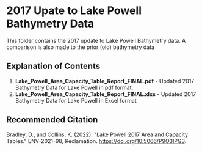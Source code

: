 # 2017 Upate to Lake Powell Bathymetry Data

This folder contains the 2017 update to Lake Powell Bathymetry data. A comparison is also made to the prior (old) bathymetry data

## Explanation of Contents
1. **Lake_Powell_Area_Capacity_Table_Report_FINAL.pdf** - Updated 2017 Bathymetry Data for Lake Powell in pdf format.
1. **Lake_Powell_Area_Capacity_Table_Report_FINAL.xlxs** - Updated 2017 Bathymetry Data for Lake Powell in Excel format
 
## Recommended Citation
Bradley, D., and Collins, K. (2022). "Lake Powell 2017 Area and Capacity Tables." ENV-2021-98, Reclamation. https://doi.org/10.5066/P9O3IPG3.